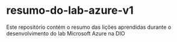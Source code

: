# resumo-do-lab-azure-v1
Este repositório contém o resumo das lições aprendidas durante o desenvolvimento do lab Microsoft Azure na DIO
